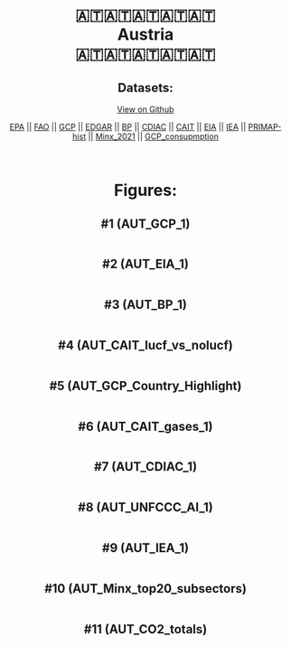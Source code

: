 
<center>
<h1 align="center">
🇦🇹🇦🇹🇦🇹🇦🇹🇦🇹
<br>
Austria
<br>
🇦🇹🇦🇹🇦🇹🇦🇹🇦🇹
</h1>
<h2>Datasets:</h2>
<p><a href="https://github.com/dquintani/GreenhouseData/tree/master/country_data/AUT_Austria/data">View on Github</a>
<br></p><p><a href="data/AUT_EPA.csv">EPA</a> || <a href="data/AUT_FAO.csv">FAO</a> || <a href="data/AUT_GCP.csv">GCP</a> || <a href="data/AUT_EDGAR.csv">EDGAR</a> || <a href="data/AUT_BP.csv">BP</a> || <a href="data/AUT_CDIAC.csv">CDIAC</a> || <a href="data/AUT_CAIT.csv">CAIT</a> || <a href="data/AUT_EIA.csv">EIA</a> || <a href="data/AUT_IEA.csv">IEA</a> || <a href="data/AUT_PRIMAP-hist.csv">PRIMAP-hist</a> || <a href="data/AUT_Minx_2021.csv">Minx_2021</a> || <a href="data/AUT_GCP_consupmption.csv">GCP_consupmption</a></p><p><br></p>
<h1>Figures:</h1><h2>#1 (AUT_GCP_1)</h2>
<p><img alt="" src="figures/AUT_GCP_1.png" /></p><h2>#2 (AUT_EIA_1)</h2>
<p><img alt="" src="figures/AUT_EIA_1.png" /></p><h2>#3 (AUT_BP_1)</h2>
<p><img alt="" src="figures/AUT_BP_1.png" /></p><h2>#4 (AUT_CAIT_lucf_vs_nolucf)</h2>
<p><img alt="" src="figures/AUT_CAIT_lucf_vs_nolucf.png" /></p><h2>#5 (AUT_GCP_Country_Highlight)</h2>
<p><img alt="" src="figures/AUT_GCP_Country_Highlight.png" /></p><h2>#6 (AUT_CAIT_gases_1)</h2>
<p><img alt="" src="figures/AUT_CAIT_gases_1.png" /></p><h2>#7 (AUT_CDIAC_1)</h2>
<p><img alt="" src="figures/AUT_CDIAC_1.png" /></p><h2>#8 (AUT_UNFCCC_AI_1)</h2>
<p><img alt="" src="figures/AUT_UNFCCC_AI_1.png" /></p><h2>#9 (AUT_IEA_1)</h2>
<p><img alt="" src="figures/AUT_IEA_1.png" /></p><h2>#10 (AUT_Minx_top20_subsectors)</h2>
<p><img alt="" src="figures/AUT_Minx_top20_subsectors.png" /></p><h2>#11 (AUT_CO2_totals)</h2>
<p><img alt="" src="figures/AUT_CO2_totals.png" /></p>